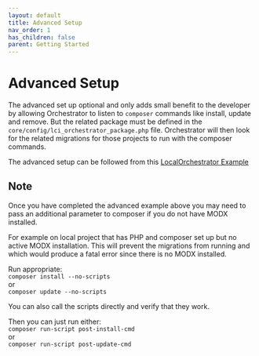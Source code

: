```yaml
---
layout: default
title: Advanced Setup
nav_order: 1
has_children: false
parent: Getting Started
---
```

# Advanced Setup

The advanced set up optional and only adds small benefit to the developer by allowing Orchestrator to listen to `composer` 
commands like install, update and remove. But the related package must be defined in the `core/config/lci_orchestrator_package.php` 
file. Orchestrator will then look for the related migrations for those projects to run with the composer commands.

The advanced setup can be followed from this [LocalOrchestrator Example](https://github.com/LippertComponents/LocalOrchestrator) 

## Note

Once you have completed the advanced example above you may need to pass an additional parameter to composer if you do not have 
MODX installed.
 
For example on local project that has PHP and composer set up but no active MODX installation. This will prevent the 
migrations from running and which would produce a fatal error since there is no MODX installed. 

Run appropriate:  
```composer install --no-scripts```  
or  
```composer update --no-scripts```


You can also call the scripts directly and verify that they work.

Then you can just run either:  
```composer run-script post-install-cmd```  
or  
```composer run-script post-update-cmd```
